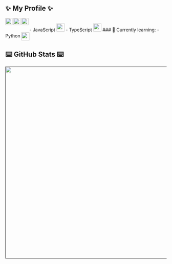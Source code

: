 ## ✨ My Profile ✨

<a href="https://discord.gg/TwbbsSH">
  <img align="left" alt="My Discord" width="22px" src="https://raw.githubusercontent.com/peterthehan/peterthehan/master/assets/discord.svg" />
</a>
<a href="https://open.spotify.com/user/xc63m43d1zjh4lgtvjgw5x3fr?si=950274a1e52843ce">
  <img align="left" alt="My Spotify" width="22px" src="https://upload.wikimedia.org/wikipedia/commons/1/19/Spotify_logo_without_text.svg" />
</a>
<a href="https://steamcommunity.com/id/dennisy">
  <img align="left" alt="My Steam" width="22px" src="https://upload.wikimedia.org/wikipedia/commons/8/83/Steam_icon_logo.svg" />
</a>
</br>

<a>
- JavaScript <img width="25" height="25" src="https://upload.wikimedia.org/wikipedia/commons/9/99/Unofficial_JavaScript_logo_2.svg">
- TypeScript <img width="25" height="25" src="https://upload.wikimedia.org/wikipedia/commons/4/4c/Typescript_logo_2020.svg">
</a>
### 🍹 Currently learning: 
- Python <img width="25" height="25" align="center" src="https://upload.wikimedia.org/wikipedia/commons/c/c3/Python-logo-notext.svg">

## ⌨️ GitHub Stats ⌨️
<a href="">
<img align="center" width="600" src="https://github-readme-stats.vercel.app/api?username=Dennis1507&theme=tokyonight&hide_border=true&background=FFFFFF00&count_private=true" />
</a>
